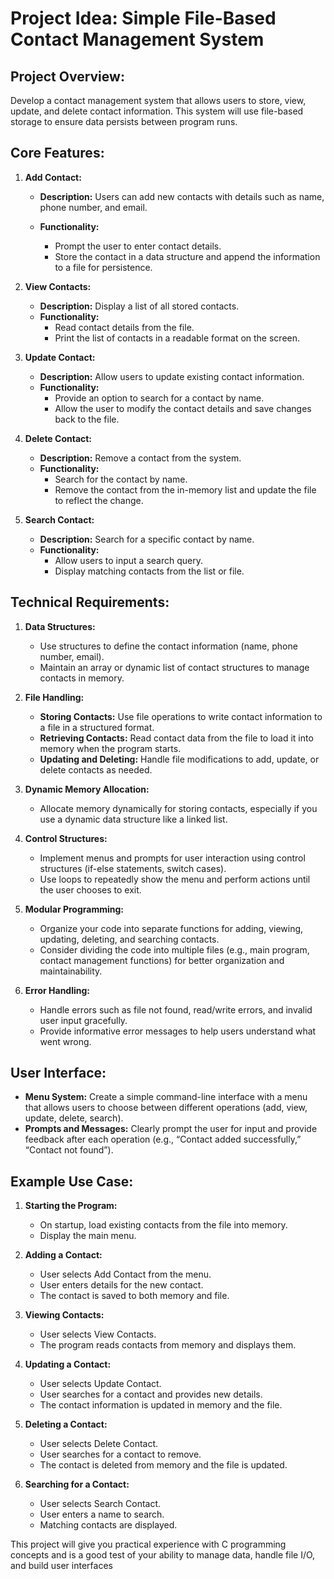 # **Project Idea: Simple File-Based Contact Management System**

## **Project Overview:**

Develop a contact management system that allows users to store, view, update, and delete contact information. This system will use file-based storage to ensure data persists between program runs.

## **Core Features:**

1. **Add Contact:**
   - **Description:** Users can add new contacts with details such as name, phone number, and email.
   - **Functionality:**

     - Prompt the user to enter contact details.
     - Store the contact in a data structure and append the information to a file for persistence.

2. **View Contacts:**
   - **Description:** Display a list of all stored contacts.
   - **Functionality:**
     - Read contact details from the file.
     - Print the list of contacts in a readable format on the screen.

3. **Update Contact:**
   - **Description:** Allow users to update existing contact information.
   - **Functionality:**
     - Provide an option to search for a contact by name.
     - Allow the user to modify the contact details and save changes back to the file.

4. **Delete Contact:**
   - **Description:** Remove a contact from the system.
   - **Functionality:**
     - Search for the contact by name.
     - Remove the contact from the in-memory list and update the file to reflect the change.

5. **Search Contact:**
   - **Description:** Search for a specific contact by name.
   - **Functionality:**
     - Allow users to input a search query.
     - Display matching contacts from the list or file.

## **Technical Requirements:**

1. **Data Structures:**
   - Use structures to define the contact information (name, phone number, email).
   - Maintain an array or dynamic list of contact structures to manage contacts in memory.

2. **File Handling:**
   - **Storing Contacts:** Use file operations to write contact information to a file in a structured format.
   - **Retrieving Contacts:** Read contact data from the file to load it into memory when the program starts.
   - **Updating and Deleting:** Handle file modifications to add, update, or delete contacts as needed.

3. **Dynamic Memory Allocation:**
   - Allocate memory dynamically for storing contacts, especially if you use a dynamic data structure like a linked list.

4. **Control Structures:**
   - Implement menus and prompts for user interaction using control structures (if-else statements, switch cases).
   - Use loops to repeatedly show the menu and perform actions until the user chooses to exit.

5. **Modular Programming:**
   - Organize your code into separate functions for adding, viewing, updating, deleting, and searching contacts.
   - Consider dividing the code into multiple files (e.g., main program, contact management functions) for better organization and maintainability.

6. **Error Handling:**
   - Handle errors such as file not found, read/write errors, and invalid user input gracefully.
   - Provide informative error messages to help users understand what went wrong.

## **User Interface:**

- **Menu System:** Create a simple command-line interface with a menu that allows users to choose between different operations (add, view, update, delete, search).
- **Prompts and Messages:** Clearly prompt the user for input and provide feedback after each operation (e.g., “Contact added successfully,” “Contact not found”).

## **Example Use Case:**

1. **Starting the Program:**
   - On startup, load existing contacts from the file into memory.
   - Display the main menu.

2. **Adding a Contact:**
   - User selects Add Contact from the menu.
   - User enters details for the new contact.
   - The contact is saved to both memory and file.

3. **Viewing Contacts:**
   - User selects View Contacts.
   - The program reads contacts from memory and displays them.

4. **Updating a Contact:**
   - User selects Update Contact.
   - User searches for a contact and provides new details.
   - The contact information is updated in memory and the file.

5. **Deleting a Contact:**
   - User selects Delete Contact.
   - User searches for a contact to remove.
   - The contact is deleted from memory and the file is updated.

6. **Searching for a Contact:**
   - User selects Search Contact.
   - User enters a name to search.
   - Matching contacts are displayed.

This project will give you practical experience with C programming concepts and is a good test of your ability to manage data, handle file I/O, and build user interfaces

